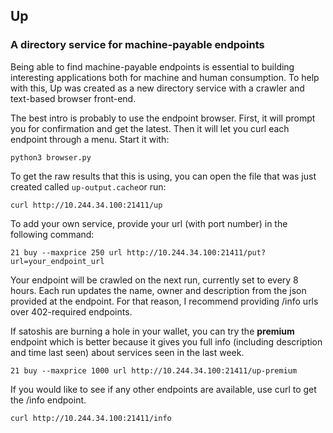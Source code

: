 ## Up 
### A directory service for machine-payable endpoints

Being able to find machine-payable endpoints is essential to building interesting
applications both for machine and human consumption. To help with this, Up was created
as a new directory service with a crawler and text-based browser front-end.

The best intro is probably to use the endpoint browser. First, it will prompt you for confirmation
and get the latest. Then it will let you curl each endpoint through a menu. Start it with:

    python3 browser.py

To get the raw results that this is using, you can open the file that was just created called 
`up-output.cache`or run:

    curl http://10.244.34.100:21411/up

To add your own service, provide your url (with port number) in the following command:

    21 buy --maxprice 250 url http://10.244.34.100:21411/put?url=your_endpoint_url

Your endpoint will be crawled on the next run, currently set to every 8 hours. Each run updates the 
name, owner and description from the json provided at the endpoint. For that reason, I recommend 
providing /info urls over 402-required endpoints.

If satoshis are burning a hole in your wallet, you can try the **premium** endpoint which is better 
because it gives you full info (including description and time last seen) about services seen in the 
last week.

    21 buy --maxprice 1000 url http://10.244.34.100:21411/up-premium

If you would like to see if any other endpoints are available, use curl to get the /info endpoint.

    curl http://10.244.34.100:21411/info
